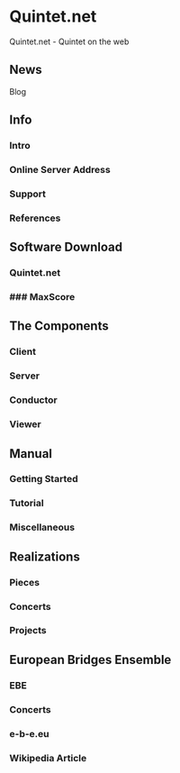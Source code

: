 # Quintet.net
Quintet.net - Quintet on the web

## News
Blog
## Info
### Intro
### Online Server Address
### Support
### References
## Software Download
### Quintet.net
### ### MaxScore
## The Components
### Client
### Server
### Conductor
### Viewer
## Manual
### Getting Started
### Tutorial
### Miscellaneous
## Realizations
### Pieces
### Concerts
### Projects
## European Bridges Ensemble
### EBE
### Concerts
### e-b-e.eu
### Wikipedia Article